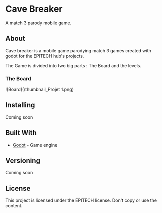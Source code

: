 # Cave Breaker

A match 3 parody mobile game.

## About

Cave breaker is a mobile game parodying match 3 games created with godot for the EPITECH hub's projects.

The Game is divided into two big parts : The Board and the levels.

### The Board

![Board](/thumbnail_Projet 1.png)

## Installing

Coming soon

## Built With

* [Godot](https://godotengine.org/) - Game engine

## Versioning

Coming soon

## License

This project is licensed under the EPITECH license.
Don't copy or use the content.
